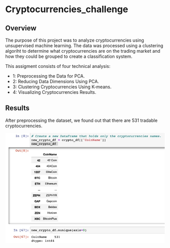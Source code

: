 # Cryptocurrencies_challenge

## Overview

The purpose of this project was to analyze cryptocurrencies using unsupervised machine learning.  The data was processed using a clustering algoriht to determine what cryptocurrencies are on the trading market and how they could be grouped to create a classification system.

This assigment consists of four technical analysis:

* 1: Preprocessing the Data for PCA.
* 2: Reducing Data Dimensions Using PCA.
* 3: Clustering Cryptocurrencies Using K-means.
* 4: Visualizing Cryptocurrencies Results.

## Results

After preprocessing the dataset, we found out that there are 531 tradable cryptocurrencies. 

![total cryptocurrencies](Resources/total_cryptocurrencies.png)

